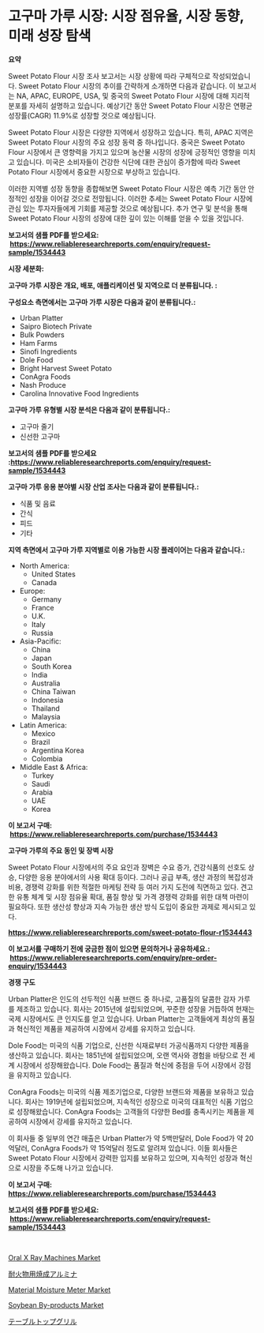 <p><h1>고구마 가루 시장: 시장 점유율, 시장 동향, 미래 성장 탐색</h1></p><p><strong>요약</strong></p>
<p><p>Sweet Potato Flour 시장 조사 보고서는 시장 상황에 따라 구체적으로 작성되었습니다. Sweet Potato Flour 시장의 추이를 간략하게 소개하면 다음과 같습니다. 이 보고서는 NA, APAC, EUROPE, USA, 및 중국의 Sweet Potato Flour 시장에 대해 지리적 분포를 자세히 설명하고 있습니다. 예상기간 동안 Sweet Potato Flour 시장은 연평균 성장률(CAGR) 11.9%로 성장할 것으로 예상됩니다.</p><p>Sweet Potato Flour 시장은 다양한 지역에서 성장하고 있습니다. 특히, APAC 지역은 Sweet Potato Flour 시장의 주요 성장 동력 중 하나입니다. 중국은 Sweet Potato Flour 시장에서 큰 영향력을 가지고 있으며 농산물 시장의 성장에 긍정적인 영향을 미치고 있습니다. 미국은 소비자들이 건강한 식단에 대한 관심이 증가함에 따라 Sweet Potato Flour 시장에서 중요한 시장으로 부상하고 있습니다.</p><p>이러한 지역별 성장 동향을 종합해보면 Sweet Potato Flour 시장은 예측 기간 동안 안정적인 성장을 이어갈 것으로 전망됩니다. 이러한 추세는 Sweet Potato Flour 시장에 관심 있는 투자자들에게 기회를 제공할 것으로 예상됩니다. 추가 연구 및 분석을 통해 Sweet Potato Flour 시장의 성장에 대한 깊이 있는 이해를 얻을 수 있을 것입니다.</p></p>
<p><strong>보고서의 샘플 PDF를 받으세요: &nbsp;<a href="https://www.reliableresearchreports.com/enquiry/request-sample/1534443">https://www.reliableresearchreports.com/enquiry/request-sample/1534443</a></strong></p>
<p><strong>시장 세분화:</strong></p>
<p><strong> 고구마 가루 시장은 개요, 배포, 애플리케이션 및 지역으로 더 분류됩니다. :</strong></p>
<p><strong>구성요소 측면에서는 고구마 가루 시장은 다음과 같이 분류됩니다.:</strong></p>
<p><ul><li>Urban Platter</li><li>Saipro Biotech Private</li><li>Bulk Powders</li><li>Ham Farms</li><li>Sinofi Ingredients</li><li>Dole Food</li><li>Bright Harvest Sweet Potato</li><li>ConAgra Foods</li><li>Nash Produce</li><li>Carolina Innovative Food Ingredients</li></ul></p>
<p><strong> 고구마 가루 유형별 시장 분석은 다음과 같이 분류됩니다.:</strong></p>
<p><ul><li>고구마 줄기</li><li>신선한 고구마</li></ul></p>
<p><strong>보고서의 샘플 PDF를 받으세요 :<a href="https://www.reliableresearchreports.com/enquiry/request-sample/1534443">https://www.reliableresearchreports.com/enquiry/request-sample/1534443</a></strong></p>
<p><strong> 고구마 가루 응용 분야별 시장 산업 조사는 다음과 같이 분류됩니다.:</strong></p>
<p><ul><li>식품 및 음료</li><li>간식</li><li>피드</li><li>기타</li></ul></p>
<p><strong>지역 측면에서 고구마 가루 지역별로 이용 가능한 시장 플레이어는 다음과 같습니다.:</strong></p>
<p><ul>
    <li>
        North America:
        <ul>
            <li>United States</li>
            <li>Canada</li>
        </ul>
    </li>
    <li>
        Europe:
        <ul>
            <li>Germany</li>
            <li>France</li>
            <li>U.K.</li>
            <li>Italy</li>
            <li>Russia</li>
        </ul>
    </li>
    <li>
        Asia-Pacific:
        <ul>
            <li>China</li>
            <li>Japan</li>
            <li>South Korea</li>
            <li>India</li>
            <li>Australia</li>
            <li>China Taiwan</li>
            <li>Indonesia</li>
            <li>Thailand</li>
            <li>Malaysia</li>
        </ul>
    </li>
    <li>
        Latin America:
        <ul>
            <li>Mexico</li>
            <li>Brazil</li>
            <li>Argentina Korea</li>
            <li>Colombia</li>
        </ul>
    </li>
    <li>
        Middle East & Africa:
        <ul>
            <li>Turkey</li>
            <li>Saudi</li>
            <li>Arabia</li>
            <li>UAE</li>
            <li>Korea</li>
        </ul>
    </li>
    </ul></p>
<p><strong>이 보고서 구매: &nbsp;<a href="https://www.reliableresearchreports.com/purchase/1534443">https://www.reliableresearchreports.com/purchase/1534443</a></strong></p>
<p><strong>고구마 가루의 주요 동인 및 장벽 시장</strong></p>
<p><p>Sweet Potato Flour 시장에서의 주요 요인과 장벽은 수요 증가, 건강식품의 선호도 상승, 다양한 응용 분야에서의 사용 확대 등이다. 그러나 공급 부족, 생산 과정의 복잡성과 비용, 경쟁력 강화를 위한 적절한 마케팅 전략 등 여러 가지 도전에 직면하고 있다. 견고한 유통 체계 및 시장 점유율 확대, 품질 향상 및 가격 경쟁력 강화를 위한 대책 마련이 필요하다. 또한 생산성 향상과 지속 가능한 생산 방식 도입이 중요한 과제로 제시되고 있다.</p></p>
<p><strong><a href="https://www.reliableresearchreports.com/sweet-potato-flour-r1534443">https://www.reliableresearchreports.com/sweet-potato-flour-r1534443</a></strong></p>
<p><strong>이 보고서를 구매하기 전에 궁금한 점이 있으면 문의하거나 공유하세요.: &nbsp;<a href="https://www.reliableresearchreports.com/enquiry/pre-order-enquiry/1534443">https://www.reliableresearchreports.com/enquiry/pre-order-enquiry/1534443</a></strong></p>
<p><strong>경쟁 구도</strong></p>
<p><p>Urban Platter은 인도의 선두적인 식품 브랜드 중 하나로, 고품질의 달콤한 감자 가루를 제조하고 있습니다. 회사는 2015년에 설립되었으며, 꾸준한 성장을 거듭하여 현재는 국제 시장에서도 큰 인지도를 얻고 있습니다. Urban Platter는 고객들에게 최상의 품질과 혁신적인 제품을 제공하여 시장에서 강세를 유지하고 있습니다.</p><p>Dole Food는 미국의 식품 기업으로, 신선한 식재료부터 가공식품까지 다양한 제품을 생산하고 있습니다. 회사는 1851년에 설립되었으며, 오랜 역사와 경험을 바탕으로 전 세계 시장에서 성장해왔습니다. Dole Food는 품질과 혁신에 중점을 두어 시장에서 강점을 유지하고 있습니다.</p><p>ConAgra Foods는 미국의 식품 제조기업으로, 다양한 브랜드와 제품을 보유하고 있습니다. 회사는 1919년에 설립되었으며, 지속적인 성장으로 미국의 대표적인 식품 기업으로 성장해왔습니다. ConAgra Foods는 고객들의 다양한 Bed를 충족시키는 제품을 제공하여 시장에서 강세를 유지하고 있습니다.</p><p>이 회사들 중 일부의 연간 매출은 Urban Platter가 약 5백만달러, Dole Food가 약 20억달러, ConAgra Foods가 약 15억달러 정도로 알려져 있습니다. 이들 회사들은 Sweet Potato Flour 시장에서 강력한 입지를 보유하고 있으며, 지속적인 성장과 혁신으로 시장을 주도해 나가고 있습니다.</p></p>
<p><strong>이 보고서 구매: &nbsp; <a href="https://www.reliableresearchreports.com/purchase/1534443">https://www.reliableresearchreports.com/purchase/1534443</a></strong></p>
<p><strong>보고서의 샘플 PDF를 받으세요: &nbsp;<a href="https://www.reliableresearchreports.com/enquiry/request-sample/1534443">https://www.reliableresearchreports.com/enquiry/request-sample/1534443</a></strong><strong></strong></p>
<p>&nbsp;</p>
<p><p><a href="https://www.linkedin.com/pulse/oral-x-ray-machines-market-furnish-information-size-share-yyqee?trackingId=z0x6%2FqkjTXwsNPcnxx3jXg%3D%3D">Oral X Ray Machines Market</a></p><p><a href="https://github.com/dadanedu33/Market-Research-Report-List-1/blob/main/100421719695.md">耐火物用焼成アルミナ</a></p><p><a href="https://view.publitas.com/reportprime-1/material-moisture-meter-market-furnish-information-about-market-size-market-share-market-dynamics-and-projections-spanning-from-2024-to-2031/">Material Moisture Meter Market</a></p><p><a href="https://github.com/Paul14Anderson63/Market-Research-Report-List-3/blob/main/soybean-by-products-market.md">Soybean By-products Market</a></p><p><a href="https://medium.com/@raap8632/%E3%83%86%E3%83%BC%E3%83%96%E3%83%AB%E3%83%88%E3%83%83%E3%83%97%E3%82%B0%E3%83%AA%E3%83%AB%E5%B8%82%E5%A0%B4%E3%83%AC%E3%83%9D%E3%83%BC%E3%83%88%E3%81%AF-%E3%81%93%E3%81%AE%E5%B8%82%E5%A0%B4%E3%81%AE%E6%9C%80%E6%96%B0%E3%81%AE%E3%83%88%E3%83%AC%E3%83%B3%E3%83%89%E3%81%A8%E6%88%90%E9%95%B7%E6%A9%9F%E4%BC%9A%E3%82%92%E6%98%8E%E3%82%89%E3%81%8B%E3%81%AB%E3%81%97%E3%81%A6%E3%81%84%E3%81%BE%E3%81%99-9e34175466ce">テーブルトップグリル</a></p></p>